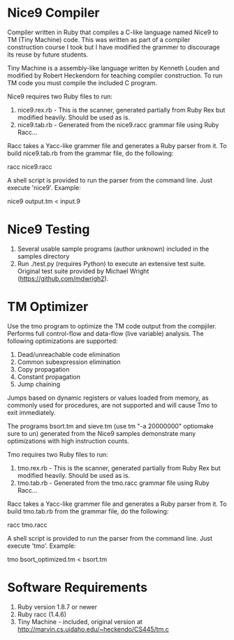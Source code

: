 Nice9 Compiler
==============

Compiler written in Ruby that compiles a C-like language named Nice9 to 
TM (Tiny Machine) code.  This was written as part of a compiler construction course 
I took but I have modified the grammer to discourage its reuse by future students.

Tiny Machine is a assembly-like language written by Kenneth Louden and modified by
Robert Heckendorn for teaching compiler construction. To run TM code you must compile
the included C program.

Nice9 requires two Ruby files to run: 

1. nice9.rex.rb - This is the scanner, generated partially from Ruby Rex but modified heavily. Should be used as is.
2. nice9.tab.rb - Generated from the nice9.racc grammar file using Ruby Racc...

Racc takes a Yacc-like grammer file and generates a Ruby parser from it. To build nice9.tab.rb 
from the grammar file, do the following:

  racc nice9.racc

A shell script is provided to run the parser from the command line. Just
execute 'nice9'. Example:
 
   nice9 output.tm < input.9

Nice9 Testing
=============

1. Several usable sample programs (author unknown) included in the samples directory
2. Run ./test.py (requires Python) to execute an extensive test suite. Original test suite provided by Michael Wright (https://github.com/mdwrigh2).

TM Optimizer
============

Use the tmo program to optimize the TM code output from the compjiler. Performs full control-flow 
and data-flow (live variable) analysis. The following optimizations are supported:

 1. Dead/unreachable code elimination
 2. Common subexpression elimination
 3. Copy propagation
 4. Constant propagation
 5. Jump chaining

Jumps based on dynamic registers or values loaded from memory, as commonly used for 
procedures, are not supported and will cause Tmo to exit immediately. 

The programs bsort.tm and sieve.tm (use tm "-a 20000000" optiomake sure to un) generated 
from the Nice9 samples demonstrate many optimizations with high instruction counts.

Tmo requires two Ruby files to run: 

1. tmo.rex.rb - This is the scanner, generated partially from Ruby Rex but modified heavily. Should be used as is.
2. tmo.tab.rb - Generated from the tmo.racc grammar file using Ruby Racc...

Racc takes a Yacc-like grammer file and generates a Ruby parser from it. To build tmo.tab.rb 
from the grammar file, do the following:

  racc tmo.racc

A shell script is provided to run the parser from the command line. Just
execute 'tmo'. Example:
 
   tmo bsort_optimized.tm < bsort.tm

Software Requirements
=====================

1. Ruby version 1.8.7 or newer
2. Ruby racc (1.4.6)
3. Tiny Machine - included, original version at http://marvin.cs.uidaho.edu/~heckendo/CS445/tm.c
